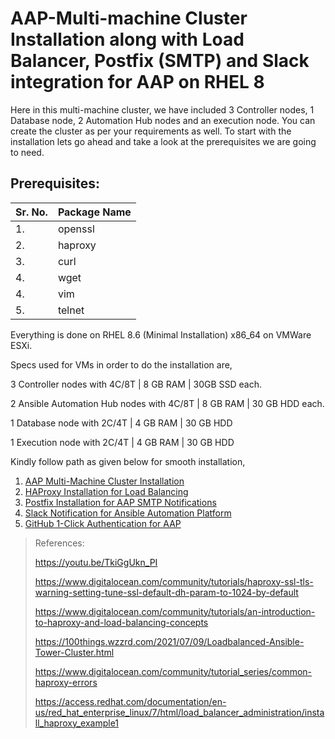 # AAP-Multi-machine Cluster Installation along with Load Balancer, Postfix (SMTP) and Slack integration for AAP on RHEL 8

Here in this multi-machine cluster, we have included 3 Controller nodes, 1 Database node, 2 Automation Hub nodes and an execution node. 
You can create the cluster as per your requirements as well.
To start with the installation lets go ahead and take a look at the prerequisites we are going to need.

## Prerequisites:
| Sr. No.  | Package Name |
| ------------- | ------------- |
| 1.  | openssl |
| 2.  | haproxy |
| 3.  | curl |
| 4.  | wget |
| 4.  | vim |
| 5.  | telnet |


Everything is done on RHEL 8.6 (Minimal Installation) x86_64 on VMWare ESXi.

Specs used for VMs in order to do the installation are,

3 Controller nodes with 4C/8T | 8 GB RAM | 30GB SSD each.

2 Ansible Automation Hub nodes with 4C/8T | 8 GB RAM | 30 GB HDD each.

1 Database node with 2C/4T | 4 GB RAM | 30 GB HDD

1 Execution node with 2C/4T | 4 GB RAM | 30 GB HDD

  
Kindly follow path as given below for smooth installation,

1. [AAP Multi-Machine Cluster Installation](https://github.com/methos28/AAP-Cluster/blob/main/AAP%20multi-node%20cluster%20installation.md)
2. [HAProxy Installation for Load Balancing](https://github.com/methos28/AAP-Cluster/blob/main/HAProxy%20Installation%20for%20Load%20Balancing.md)
3. [Postfix Installation for AAP SMTP Notifications](https://github.com/methos28/AAP-Cluster/blob/main/Postfix%20Installation%20for%20AAP%20SMTP%20Notifications.md)
4. [Slack Notification for Ansible Automation Platform](https://github.com/methos28/AAP-Cluster/blob/main/Slack%20Notification%20for%20Ansible%20Automation%20Platform.md)
5. [GitHub 1-Click Authentication for AAP]()

> References:
>
> https://youtu.be/TkiGgUkn_PI
> 
> https://www.digitalocean.com/community/tutorials/haproxy-ssl-tls-warning-setting-tune-ssl-default-dh-param-to-1024-by-default
> 
> https://www.digitalocean.com/community/tutorials/an-introduction-to-haproxy-and-load-balancing-concepts
> 
> https://100things.wzzrd.com/2021/07/09/Loadbalanced-Ansible-Tower-Cluster.html
> 
> https://www.digitalocean.com/community/tutorial_series/common-haproxy-errors
> 
> https://access.redhat.com/documentation/en-us/red_hat_enterprise_linux/7/html/load_balancer_administration/install_haproxy_example1
